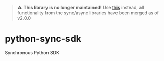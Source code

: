 > ⚠️ **This library is no longer maintained!** Use [this](https://github.com/AuthwareCloud/python-sdk) instead, all functionality from the sync/async libraries have been merged as of v2.0.0

# python-sync-sdk
Synchronous Python SDK
